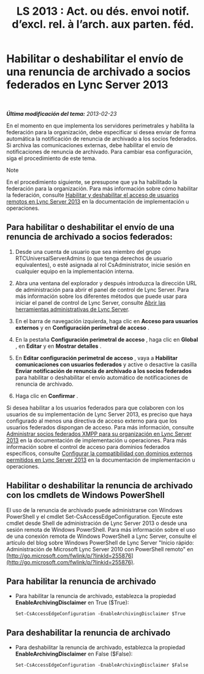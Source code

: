 ﻿---
title: "LS 2013 : Act. ou dés. envoi notif. d’excl. rel. à l’arch. aux parten. féd."
TOCTitle: Habilitar o deshabilitar el envío de una renuncia de archivado a socios federados
ms:assetid: c8e9a2fa-9dc1-4e4d-919f-56ece8004864
ms:mtpsurl: https://technet.microsoft.com/es-es/library/Gg182584(v=OCS.15)
ms:contentKeyID: 48276652
ms.date: 01/07/2017
mtps_version: v=OCS.15
ms.translationtype: HT
---

# Habilitar o deshabilitar el envío de una renuncia de archivado a socios federados en Lync Server 2013

 

_**Última modificación del tema:** 2013-02-23_

En el momento en que implementa los servidores perimetrales y habilita la federación para la organización, debe especificar si desea enviar de forma automática la notificación de renuncia de archivado a los socios federados. Si archiva las comunicaciones externas, debe habilitar el envío de notificaciones de renuncia de archivado. Para cambiar esa configuración, siga el procedimiento de este tema.


> [!NOTE]
> En el procedimiento siguiente, se presupone que ya ha habilitado la federación para la organización. Para más información sobre cómo habilitar la federación, consulte <A href="lync-server-2013-enable-or-disable-remote-user-access.md">Habilitar y deshabilitar el acceso de usuarios remotos en Lync Server 2013</A> en la documentación de implementación u operaciones.



## Para habilitar o deshabilitar el envío de una renuncia de archivado a socios federados:

1.  Desde una cuenta de usuario que sea miembro del grupo RTCUniversalServerAdmins (o que tenga derechos de usuario equivalentes), o esté asignada al rol CsAdministrator, inicie sesión en cualquier equipo en la implementación interna.

2.  Abra una ventana del explorador y después introduzca la dirección URL de administración para abrir el panel de control de Lync Server. Para más información sobre los diferentes métodos que puede usar para iniciar el panel de control de Lync Server, consulte [Abrir las herramientas administrativas de Lync Server](lync-server-2013-open-lync-server-administrative-tools.md).

3.  En el barra de navegación izquierda, haga clic en **Acceso para usuarios externos** y en **Configuración perimetral de acceso** .

4.  En la pestaña **Configuración perimetral de acceso** , haga clic en **Global** , en **Editar** y en **Mostrar detalles** .

5.  En **Editar configuración perimetral de acceso** , vaya a **Habilitar comunicaciones con usuarios federados** y active o desactive la casilla **Enviar notificación de renuncia de archivado a los socios federados** para habilitar o deshabilitar el envío automático de notificaciones de renuncia de archivado.

6.  Haga clic en **Confirmar** .

Si desea habilitar a los usuarios federados para que colaboren con los usuarios de su implementación de Lync Server 2013, es preciso que haya configurado al menos una directiva de acceso externo para que los usuarios federados dispongan de acceso. Para más información, consulte [Administrar socios federados XMPP para su organización en Lync Server 2013](lync-server-2013-manage-xmpp-federated-partners-for-your-organization.md) en la documentación de implementación u operaciones. Para más información sobre el control de acceso para dominios federados específicos, consulte [Configurar la compatibilidad con dominios externos permitidos en Lync Server 2013](lync-server-2013-configure-support-for-allowed-external-domains.md) en la documentación de implementación u operaciones.

## Habilitar o deshabilitar la renuncia de archivado con los cmdlets de Windows PowerShell

El uso de la renuncia de archivado puede administrarse con Windows PowerShell y el cmdlet Set-CsAccessEdgeConfiguration. Ejecute este cmdlet desde Shell de administración de Lync Server 2013 o desde una sesión remota de Windows PowerShell. Para más información sobre el uso de una conexión remota de Windows PowerShell a Lync Server, consulte el artículo del blog sobre Windows PowerShell de Lync Server "Inicio rápido: Administración de Microsoft Lync Server 2010 con PowerShell remoto" en [http://go.microsoft.com/fwlink/p/?linkId=255876](http://go.microsoft.com/fwlink/p/?linkid=255876).

## Para habilitar la renuncia de archivado

  - Para habilitar la renuncia de archivado, establezca la propiedad **EnableArchivingDisclaimer** en True ($True):
    
        Set-CsAccessEdgeConfiguration -EnableArchivingDisclaimer $True

## Para deshabilitar la renuncia de archivado

  - Para deshabilitar la renuncia de archivado, establezca la propiedad **EnableArchivingDisclaimer** en False ($False):
    
        Set-CsAccessEdgeConfiguration -EnableArchivingDisclaimer $False

